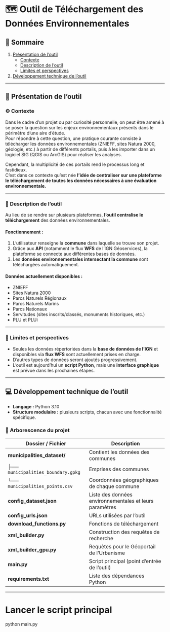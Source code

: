 # 🗺️ Outil de Téléchargement des Données Environnementales

## 📘 Sommaire  
1. [Présentation de l’outil](#présentation-de-loutil)  
   - [Contexte](#contexte)  
   - [Description de l’outil](#description-de-loutil)  
   - [Limites et perspectives](#limites-et-perspectives)  
2. [Développement technique de l’outil](#développement-technique-de-l’outil)  

---

## 🧭 Présentation de l’outil

### ⚙️ Contexte  
Dans le cadre d’un projet ou par curiosité personnelle, on peut être amené à se poser la question sur les enjeux environnementaux présents dans le périmètre d’une aire d’étude.  
Pour répondre à cette question, une pratique courante consiste à télécharger les données environnementales (ZNIEFF, sites Natura 2000, géologie, etc.) à partir de différents portails, puis à les importer dans un logiciel SIG (QGIS ou ArcGIS) pour réaliser les analyses.

Cependant, la multiplicité de ces portails rend le processus long et fastidieux.  
C’est dans ce contexte qu’est née **l’idée de centraliser sur une plateforme le téléchargement de toutes les données nécessaires à une évaluation environnementale.**

---

### 🧰 Description de l’outil  
Au lieu de se rendre sur plusieurs plateformes, **l’outil centralise le téléchargement** des données environnementales.

#### Fonctionnement :  
1. L’utilisateur renseigne la **commune** dans laquelle se trouve son projet.  
2. Grâce aux **API** (notamment le flux **WFS** de l’IGN Géoservices), la plateforme se connecte aux différentes bases de données.  
3. Les **données environnementales intersectant la commune** sont téléchargées automatiquement.

#### Données actuellement disponibles :  
- ZNIEFF  
- Sites Natura 2000  
- Parcs Naturels Régionaux  
- Parcs Naturels Marins  
- Parcs Nationaux  
- Servitudes (sites inscrits/classés, monuments historiques, etc.)  
- PLU et PLUi  

---

### 🚧 Limites et perspectives  
- Seules les données répertoriées dans la **base de données de l’IGN** et disponibles via **flux WFS** sont actuellement prises en charge.  
- D’autres types de données seront ajoutés progressivement.  
- L’outil est aujourd’hui un **script Python**, mais une **interface graphique** est prévue dans les prochaines étapes.

---

## 💻 Développement technique de l’outil

- **Langage :** Python 3.10  
- **Structure modulaire :** plusieurs scripts, chacun avec une fonctionnalité spécifique.

### 📂 Arborescence du projet

| Dossier / Fichier                  | Description                                  |
|-----------------------------------|----------------------------------------------|
| **municipalities_dataset/**        | Contient les données des communes             |
| ├── `municipalities_boundary.gpkg` | Emprises des communes                          |
| └── `municipalities_points.csv`   | Coordonnées géographiques de chaque commune   |
| **config_dataset.json**            | Liste des données environnementales et leurs paramètres |
| **config_urls.json**               | URLs utilisées par l’outil                    |
| **download_functions.py**          | Fonctions de téléchargement                    |
| **xml_builder.py**                 | Construction des requêtes de recherche        |
| **xml_builder_gpu.py**             | Requêtes pour le Géoportail de l’Urbanisme    |
| **main.py**                        | Script principal (point d’entrée de l’outil)  |
| **requirements.txt**               | Liste des dépendances Python                   |

---


# Lancer le script principal
python main.py
